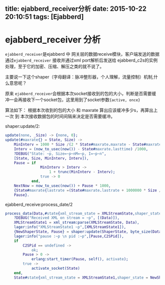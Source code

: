 title: ejabberd_receiver分析
date: 2015-10-22 20:10:51
tags: [Ejabberd]
---

ejabberd_receiver 分析
=====
`ejabberd_receiver`是ejabberd 中 网关层的数据receive模块，客户端发送的数据通过`ejabberd_receiver` 接收并通过xml port解析后发送给 ejabberd_c2s的实例处理，至于它的加密、压缩、解压之类的就不说了。

主要说一下这个shaper（字母翻译：脉冲整形器，个人理解，流量控制）机制,什么意思呢？

原来 `ejabberd_receiver`会根据本次socket接收到的包的大小，判断是否需要缓冲一会再接收下一个socket包，这里用到了socket参数`{active, once}`

算法如下：
    根据本次收到的包的大小 和 maxrate 算出应该缓冲多少s，再算出上一次 到 本次接收数据包的时间间隔来决定是否需要缓冲。

shaper:update/2:

```erlang
update(none, _Size) -> {none, 0};
update(#maxrate{} = State, Size) ->
    MinInterv = 1000 * Size /(2 * State#maxrate.maxrate - State#maxrate.lastrate),
    Interv = (now_to_usec(now()) - State#maxrate.lasttime) /1000, 
    ?DEBUG("State: ~p, Size=~p~nM=~p, I=~p~n",
    [State, Size, MinInterv, Interv]),
    Pause = if 
                MinInterv > Interv ->
                    1 + trunc(MinInterv - Interv);
                true -> 0
            end,
    NextNow = now_to_usec(now()) + Pause * 1000,
    {State#maxrate{lastrate =(State#maxrate.lastrate + 1000000 * Size / (NextNow - State#maxrate.lasttime)) / 2, lasttime = NextNow},
    Pause}.
```

ejabberd_receive:process_date/2

```erlang
process_data(Data,#state{xml_stream_state = XMLStreamState,shaper_state = ShaperState, c2s_pid = C2SPid} =State) ->
    ?DEBUG("Received XML on stream = ~p", [(Data)]),
    XMLStreamState1 = xml_stream:parse(XMLStreamState, Data),
    lager:info("XMLStreamState1 ~p",[XMLStreamState1]),
    {NewShaperState, Pause} = shaper:update(ShaperState, byte_size(Data)),
    lager:info("pause :~p \n pid :~p",[Pause,C2SPid]),
    if
        C2SPid == undefined ->
            ok;
        Pause > 0 ->
            erlang:start_timer(Pause, self(), activate);
        true ->
            activate_socket(State)
    end,
    State#state{xml_stream_state = XMLStreamState1,shaper_state = NewShaperState}.
```
